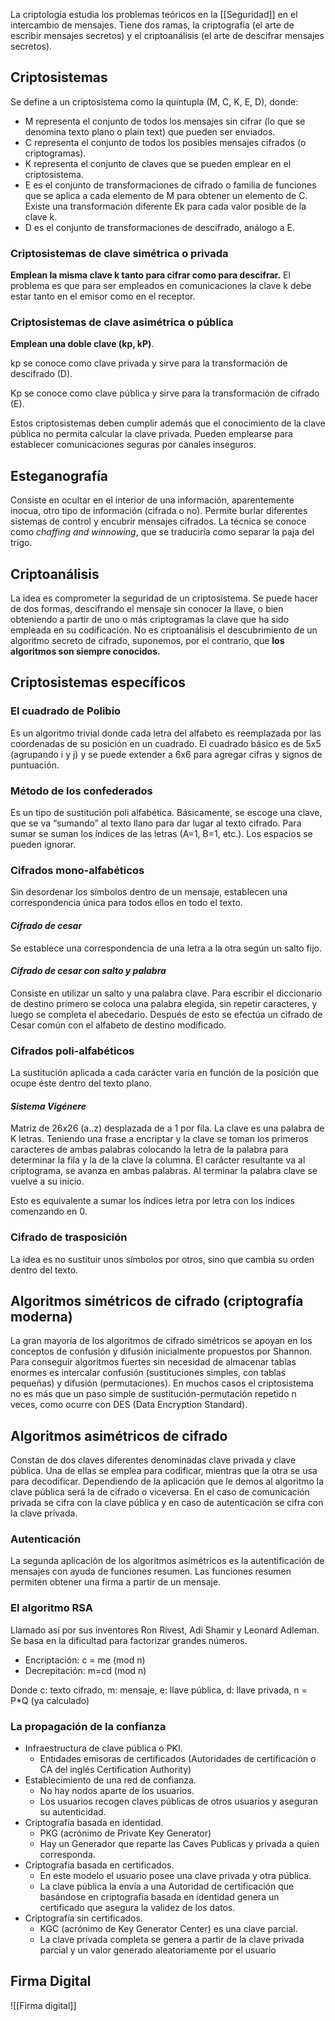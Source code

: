 La criptología estudia los problemas teóricos en la [[Seguridad]] en el intercambio de mensajes. Tiene dos ramas, la criptografía (el arte de escribir mensajes secretos) y el criptoanálisis (el arte de descifrar mensajes secretos).

## Criptosistemas
Se define a un criptosistema como la quíntupla (M, C, K, E, D), donde:

- M representa el conjunto de todos los mensajes sin cifrar (lo que se denomina texto plano o plain text) que pueden ser enviados.
- C representa el conjunto de todos los posibles mensajes cifrados (o criptogramas).
- K representa el conjunto de claves que se pueden emplear en el criptosistema.
- E es el conjunto de transformaciones de cifrado o familia de funciones que se aplica a cada elemento de M para obtener un elemento de C. Existe una transformación diferente Ek para cada valor posible de la clave k.
- D es el conjunto de transformaciones de descifrado, análogo a E.
### Criptosistemas de clave simétrica o privada
**Emplean la misma clave k tanto para cifrar como para descifrar.** El problema es que para ser empleados en comunicaciones la clave k debe estar tanto en el emisor como en el receptor.
### Criptosistemas de clave asimétrica o pública
**Emplean una doble clave (kp, kP)**.

kp se conoce como clave privada y sirve para la transformación de descifrado (D).

Kp se conoce como clave pública y sirve para la transformación de cifrado (E).

Estos criptosistemas deben cumplir además que el conocimiento de la clave pública no permita calcular la clave privada. Pueden emplearse para establecer comunicaciones seguras por canales inseguros.
## Esteganografía
Consiste en ocultar en el interior de una información, aparentemente inocua, otro tipo de información (cifrada o no). Permite burlar diferentes sistemas de control y encubrir mensajes cifrados. La técnica se conoce como *chaffing and winnowing*, que se traduciría como separar la paja del trigo.
## Criptoanálisis
La idea es comprometer la seguridad de un criptosistema. Se puede hacer de dos formas, descifrando el mensaje sin conocer la llave, o bien obteniendo a partir de uno o más criptogramas la clave que ha sido empleada en su codificación. No es criptoanálisis el descubrimiento de un algoritmo secreto de cifrado, suponemos, por el contrario, que **los algoritmos son siempre conocidos.**
## Criptosistemas específicos
### El cuadrado de Polibio
Es un algoritmo trivial donde cada letra del alfabeto es reemplazada por las coordenadas de su posición en un cuadrado. El cuadrado básico es de 5x5 (agrupando i y j) y se puede extender a 6x6 para agregar cifras y signos de puntuación.
### Método de los confederados
Es un tipo de sustitución poli alfabética. Básicamente, se escoge una clave, que se va “sumando” al texto llano para dar lugar al texto cifrado. Para sumar se suman los índices de las letras (A=1, B=1, etc.). Los espacios se pueden ignorar.
### Cifrados mono-alfabéticos
Sin desordenar los símbolos dentro de un mensaje, establecen una correspondencia única para todos ellos en todo el texto.
#### *Cifrado de cesar*	
Se establece una correspondencia de una letra a la otra según un salto fijo.
#### *Cifrado de cesar con salto y palabra*
Consiste en utilizar un salto y una palabra clave. Para escribir el diccionario de destino primero se coloca una palabra elegida, sin repetir caracteres, y luego se completa el abecedario. Después de esto se efectúa un cifrado de Cesar común con el alfabeto de destino modificado.
### Cifrados poli-alfabéticos
La sustitución aplicada a cada carácter varía en función de la posición que ocupe éste dentro del texto plano. 
#### *Sistema Vigénere*
Matriz de 26x26 (a..z) desplazada de a 1 por fila. La clave es una palabra de K letras. Teniendo una frase a encriptar y la clave se toman los primeros caracteres de ambas palabras colocando la letra de la palabra para determinar la fila y la de la clave la columna. El carácter resultante va al criptograma, se avanza en ambas palabras. Al terminar la palabra clave se vuelve a su inicio.

Esto es equivalente a sumar los índices letra por letra con los índices comenzando en 0.
### Cifrado de trasposición
La idea es no sustituir unos símbolos por otros, sino que cambia su orden dentro del texto.
## Algoritmos simétricos de cifrado (criptografía moderna)
La gran mayoría de los algoritmos de cifrado simétricos se apoyan en los conceptos de confusión y difusión inicialmente propuestos por Shannon. Para conseguir algoritmos fuertes sin necesidad de almacenar tablas enormes es intercalar confusión (sustituciones simples, con tablas pequeñas) y difusión (permutaciones). En muchos casos el criptosistema no es más que un paso simple de sustitución-permutación repetido n veces, como ocurre con DES (Data Encryption Standard).
## Algoritmos asimétricos de cifrado
Constan de dos claves diferentes denominadas clave privada y clave pública. Una de ellas se emplea para codificar, mientras que la otra se usa para decodificar. Dependiendo de la aplicación que le demos al algoritmo la clave pública será la de cifrado o viceversa. En el caso de comunicación privada se cifra con la clave pública y en caso de autenticación se cifra con la clave privada.
### Autenticación
La segunda aplicación de los algoritmos asimétricos es la autentificación de mensajes con ayuda de funciones resumen. Las funciones resumen permiten obtener una firma a partir de un mensaje.
### El algoritmo RSA
Llamado así por sus inventores Ron Rivest, Adi Shamir y Leonard Adleman. Se basa en la dificultad para factorizar grandes números.

- Encriptación: c = me (mod n)
- Decrepitación: m=cd (mod n)

Donde c: texto cifrado, m: mensaje, e: llave pública, d: llave privada, n = P\*Q (ya calculado)
### La propagación de la confianza
- Infraestructura de clave pública o PKI.
  - Entidades emisoras de certificados (Autoridades de certificación o CA del inglés Certification Authority)
- Establecimiento de una red de confianza.
  - No hay nodos aparte de los usuarios.
  - Los usuarios recogen claves públicas de otros usuarios y aseguran su autenticidad.
- Criptografía basada en identidad.
  - PKG (acrónimo de Private Key Generator)
  - Hay un Generador que reparte las Caves Publicas y privada a quien corresponda.
- Criptografía basada en certificados.
  - En este modelo el usuario posee una clave privada y otra pública.
  - La clave pública la envía a una Autoridad de certificación que basándose en criptografía basada en identidad genera un certificado que asegura la validez de los datos.
- Criptografía sin certificados.
  - KGC (acrónimo de Key Generator Center) es una clave parcial.
  - La clave privada completa se genera a partir de la clave privada parcial y un valor generado aleatoriamente por el usuario
## Firma Digital
![[Firma digital]]